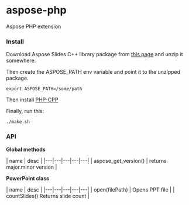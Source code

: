 # aspose-php
Aspose PHP extension

### Install

Download Aspose Slides C++ library package from [this page](https://products.aspose.com/slides/cpp) and unzip it somewhere.

Then create the ASPOSE_PATH env variable and point it to the unzipped package.

```
export ASPOSE_PATH=/some/path
```

Then install [PHP-CPP](https://www.php-cpp.com/)

Finally, run this:

```
./make.sh
```

### API

**Global methods**

| name  | desc  | 
|---|---|---|---|---|
| aspose_get_version()  |  returns major.minor version |

**PowerPoint class**

| name  | desc  | 
|---|---|---|---|---|
| open(filePath)  |  Opens PPT file |
| countSlides() Returns slide count  |
